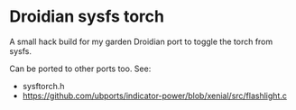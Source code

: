 # Droidian sysfs torch

A small hack build for my garden Droidian port to toggle the torch from sysfs.

Can be ported to other ports too. See:
 - sysftorch.h
 - https://github.com/ubports/indicator-power/blob/xenial/src/flashlight.c
